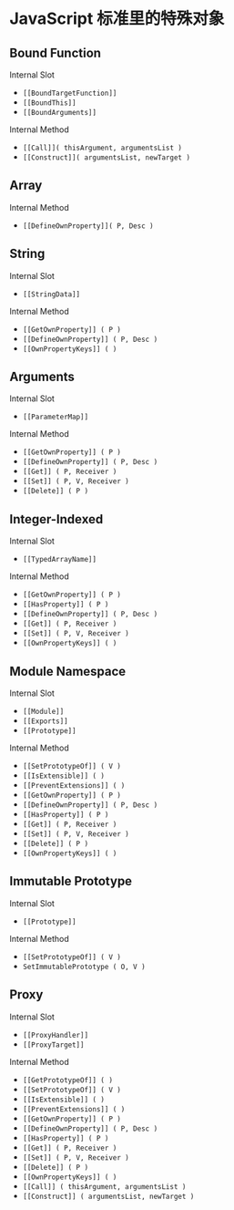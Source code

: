 # JavaScript 标准里的特殊对象

## Bound Function

Internal Slot

- `[[BoundTargetFunction]]`
- `[[BoundThis]]`
- `[[BoundArguments]]`

Internal Method

- `[[Call]]( thisArgument, argumentsList )`
- `[[Construct]]( argumentsList, newTarget )`

## Array

Internal Method

- `[[DefineOwnProperty]]( P, Desc )`

## String

Internal Slot

- `[[StringData]]`

Internal Method

- `[[GetOwnProperty]] ( P )`
- `[[DefineOwnProperty]] ( P, Desc )`
- `[[OwnPropertyKeys]] ( )`

## Arguments

Internal Slot

- `[[ParameterMap]]`

Internal Method

- `[[GetOwnProperty]] ( P )`
- `[[DefineOwnProperty]] ( P, Desc )`
- `[[Get]] ( P, Receiver )`
- `[[Set]] ( P, V, Receiver )`
- `[[Delete]] ( P )`

## Integer-Indexed

Internal Slot

- `[[TypedArrayName]]`

Internal Method

- `[[GetOwnProperty]] ( P )`
- `[[HasProperty]] ( P )`
- `[[DefineOwnProperty]] ( P, Desc )`
- `[[Get]] ( P, Receiver )`
- `[[Set]] ( P, V, Receiver )`
- `[[OwnPropertyKeys]] ( )`

## Module Namespace

Internal Slot

- `[[Module]]`
- `[[Exports]]`
- `[[Prototype]]`

Internal Method

- `[[SetPrototypeOf]] ( V )`
- `[[IsExtensible]] ( )`
- `[[PreventExtensions]] ( )`
- `[[GetOwnProperty]] ( P )`
- `[[DefineOwnProperty]] ( P, Desc )`
- `[[HasProperty]] ( P )`
- `[[Get]] ( P, Receiver )`
- `[[Set]] ( P, V, Receiver )`
- `[[Delete]] ( P )`
- `[[OwnPropertyKeys]] ( )`

## Immutable Prototype

Internal Slot

- `[[Prototype]]`

Internal Method

- `[[SetPrototypeOf]] ( V )`
- `SetImmutablePrototype ( O, V )`

## Proxy

Internal Slot

- `[[ProxyHandler]]`
- `[[ProxyTarget]]`

Internal Method

- `[[GetPrototypeOf]] ( )`
- `[[SetPrototypeOf]] ( V )`
- `[[IsExtensible]] ( )`
- `[[PreventExtensions]] ( )`
- `[[GetOwnProperty]] ( P )`
- `[[DefineOwnProperty]] ( P, Desc )`
- `[[HasProperty]] ( P )`
- `[[Get]] ( P, Receiver )`
- `[[Set]] ( P, V, Receiver )`
- `[[Delete]] ( P )`
- `[[OwnPropertyKeys]] ( )`
- `[[Call]] ( thisArgument, argumentsList )`
- `[[Construct]] ( argumentsList, newTarget )`

